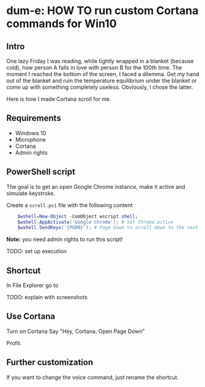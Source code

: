 # dum-e: HOW TO run custom Cortana commands for Win10

## Intro
One lazy Friday I was reading, while tightly wrapped in a blanket (because cold), how person A falls in love with person B for the 100th time. The moment I reached the bottom of the screen, I faced a dilemma. Get my hand out of the blanket and ruin the temperature equilibrium under the blanket or come up with something completely useless. Obviously, I chose the latter.

Here is how I made Cortana scroll for me. 

## Requirements

* Windows 10
* Microphone
* Cortana
* Admin rights

## PowerShell script

The goal is to get an open Google Chrome instance, make it active and simulate keystroke. 

Create a ```scroll.ps1``` file with the following content

```powershell
    $wshell=New-Object -ComObject wscript.shell;
    $wshell.AppActivate('Google Chrome'); # Set Chrome active
    $wshell.SendKeys('{PGDN}'); # Page Down to scroll down to the next screen
```
**Note:** you need admin rights to run this script!

TODO: set up execution

## Shortcut

In File Explorer go to 

TODO: explain with screenshots

## Use Cortana

Turn on Cortana
Say "Hey, Cortana. Open Page Down"

Profit.

## Further customization

If you want to change the voice command, just rename the shortcut. 
